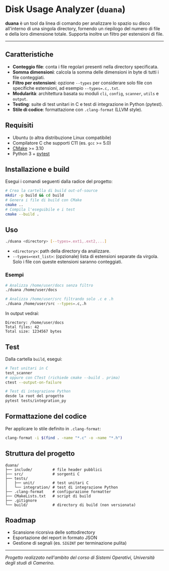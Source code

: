 # Disk Usage Analyzer (`duana`)

**duana** è un tool da linea di comando per analizzare lo spazio su disco all'interno di una singola directory, fornendo un riepilogo del numero di file e della loro dimensione totale. Supporta inoltre un filtro per estensioni di file.

---

## Caratteristiche

- **Conteggio file**: conta i file regolari presenti nella directory specificata.
- **Somma dimensioni**: calcola la somma delle dimensioni in byte di tutti i file conteggiati.
- **Filtro per estensioni**: opzione `--types` per considerare solo file con specifiche estensioni, ad esempio `--types=.c,.txt`.
- **Modularità**: architettura basata su moduli `cli`, `config`, `scanner`, `utils` e `output`.
- **Testing**: suite di test unitari in C e test di integrazione in Python (pytest).
- **Stile di codice**: formattazione con `.clang-format` (LLVM style).

## Requisiti

- Ubuntu (o altra distribuzione Linux compatibile)
- Compilatore C che supporti C11 (es. `gcc` >= 5.0)
- [CMake](https://cmake.org/) >= 3.10
- Python 3 + [pytest](https://docs.pytest.org/)

## Installazione e build

Esegui i comandi seguenti dalla radice del progetto:

```bash
# Crea la cartella di build out-of-source
mkdir -p build && cd build
# Genera i file di build con CMake
cmake ..
# Compila l'eseguibile e i test
cmake --build .
```

## Uso

```bash
./duana <directory> [--types=.ext1,.ext2,...]
```

- `<directory>`: path della directory da analizzare.
- `--types=<ext_list>`: (opzionale) lista di estensioni separate da virgola. Solo i file con queste estensioni saranno conteggiati.

### Esempi

```bash
# Analizza /home/user/docs senza filtro
./duana /home/user/docs

# Analizza /home/user/src filtrando solo .c e .h
./duana /home/user/src --types=.c,.h
```

In output vedrai:

```plaintext
Directory: /home/user/docs
Total files: 42
Total size: 1234567 bytes
```

## Test

Dalla cartella `build`, esegui:

```bash
# Test unitari in C
test_scanner
# oppure con CTest (richiede cmake --build . prima)
ctest --output-on-failure

# Test di integrazione Python
desde la root del progetto
pytest tests/integration_py
```

## Formattazione del codice

Per applicare lo stile definito in `.clang-format`:

```bash
clang-format -i $(find . -name "*.c" -o -name "*.h")
```

## Struttura del progetto

```plaintext
duana/
├── include/         # file header pubblici
├── src/             # sorgenti C
├── tests/
│   ├── unit/        # test unitari C
│   └── integration/ # test di integrazione Python
├── .clang-format    # configurazione formatter
├── CMakeLists.txt   # script di build
├── .gitignore
└── build/           # directory di build (non versionata)
```

## Roadmap

- Scansione ricorsiva delle sottodirectory
- Esportazione del report in formato JSON
- Gestione di segnali (es. `SIGINT` per terminazione pulita)

---

*Progetto realizzato nell'ambito del corso di Sistemi Operativi, Università degli studi di Camerino.*
